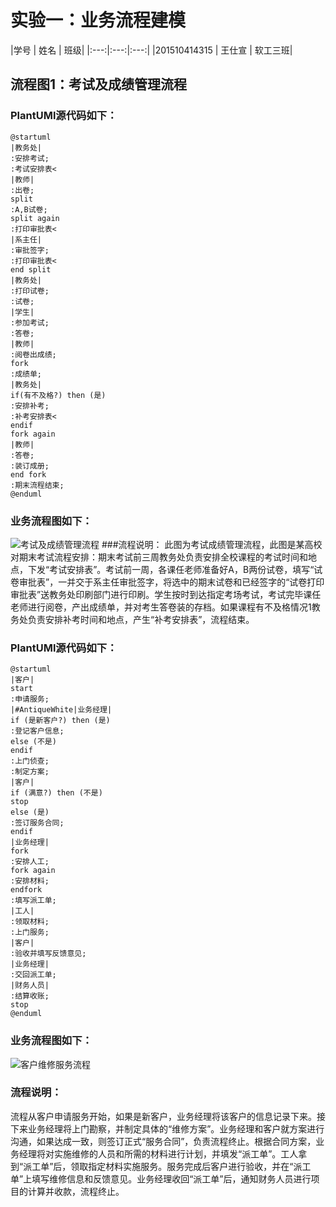 # 实验一：业务流程建模
 |学号  |   姓名  |      班级|
      |:---:|:---:|:---:|
|201510414315   |   王仕宣    |      软工三班|

## 流程图1：考试及成绩管理流程

### PlantUMl源代码如下：
```
@startuml
|教务处|
:安排考试;
:考试安排表<
|教师|
:出卷;
split
:A,B试卷;
split again
:打印审批表<
|系主任|
:审批签字;
:打印审批表<
end split
|教务处|
:打印试卷;
:试卷;
|学生|
:参加考试;
:答卷;
|教师|
:阅卷出成绩;
fork
:成绩单;
|教务处|
if(有不及格?) then (是)
:安排补考;
:补考安排表<
endif
fork again
|教师|
:答卷;
:装订成册;
end fork
:期末流程结束;
@enduml
```
### 业务流程图如下：
![考试及成绩管理流程
](./two.png )
###流程说明：
此图为考试成绩管理流程，此图是某高校对期末考试流程安排：期末考试前三周教务处负责安排全校课程的考试时间和地点，下发“考试安排表”。考试前一周，各课任老师准备好A，B两份试卷，填写“试卷审批表”，一并交于系主任审批签字，将选中的期末试卷和已经签字的“试卷打印审批表”送教务处印刷部门进行印刷。学生按时到达指定考场考试，考试完毕课任老师进行阅卷，产出成绩单，并对考生答卷装的存档。如果课程有不及格情况1教务处负责安排补考时间和地点，产生“补考安排表”，流程结束。
### PlantUMl源代码如下：
```
@startuml
|客户|
start
:申请服务;
|#AntiqueWhite|业务经理|
if (是新客户?) then (是)
:登记客户信息;
else (不是)
endif
:上门侦查;
:制定方案;
|客户|
if (满意?) then (不是)
stop
else (是)
:签订服务合同;
endif
|业务经理|
fork
:安排人工;
fork again
:安排材料;
endfork
:填写派工单;
|工人|
:领取材料;
:上门服务;
|客户|
:验收并填写反馈意见;
|业务经理|
:交回派工单;
|财务人员|
:结算收账;
stop
@enduml
```
### 业务流程图如下：
![客户维修服务流程
](./one.png)
### 流程说明：
流程从客户申请服务开始，如果是新客户，业务经理将该客户的信息记录下来。接下来业务经理将上门勘察，并制定具体的“维修方案”。业务经理和客户就方案进行沟通，如果达成一致，则签订正式“服务合同”，负责流程终止。根据合同方案，业务经理将对实施维修的人员和所需的材料进行计划，并填发“派工单”。工人拿到“派工单”后，领取指定材料实施服务。服务完成后客户进行验收，并在“派工单”上填写维修信息和反馈意见。业务经理收回“派工单”后，通知财务人员进行项目的计算并收款，流程终止。
